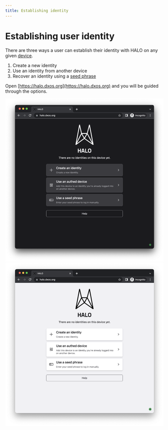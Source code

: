 ```yaml
---
title: Establishing identity
---
```


# Establishing user identity

There are three ways a user can establish their identity with HALO on any given [device](../glossary#device).
1. Create a new identity
2. Use an identity from another device
3. Recover an identity using a [seed phrase](../glossary#seed-phrase)

Open [https://halo.dxos.org](https://halo.dxos.org) and you will be guided through the options.

![HALO application](./images/halo-dark.png#dark)
![HALO application](./images/halo-light.png#light)
